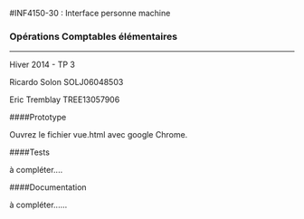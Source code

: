 #INF4150-30 : Interface personne machine
### Opérations Comptables élémentaires 
----------

Hiver 2014 - TP 3

Ricardo Solon SOLJ06048503

Eric Tremblay TREE13057906

####Prototype

Ouvrez le fichier vue.html avec google Chrome.

####Tests

à compléter....

####Documentation

à compléter......
